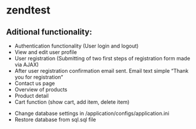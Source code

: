 zendtest
========

<h2>Aditional functionality:</h2>
<ul>
    <li>Authentication functionality (User login and logout)</li>
    <li>View and edit user profile</li>
    <li>User registration (Submitting of two first steps of registration form made via AJAX)</li>
    <li>After user registration confirmation email sent. Email text simple “Thank you for registration“</li>
    <li>Contact us page</li>
    <li>Overview of products</li>
    <li>Product detail</li>
    <li>Cart function (show cart, add item, delete item)</li>
</ul>


<ul>
<li>Change database settings in /application/configs/application.ini</li>
<li>Restore database from sql.sql file</li>
<ul>